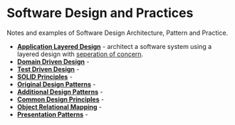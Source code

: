 # Software Design and Practices

Notes and examples of Software Design Architecture, Pattern and Practice.

* [**Application Layered Design**](ApplicationLayeredDesign\ReadMe.md) - architect a software system using a layered design with [seperation of concern](.).
* [**Domain Driven Design**](DomainDrivenDesign\ReadMe.md) - 
* [**Test Driven Design**](TestDrivenDevelopment\ReadMe.md) -
* [**SOLID Principles**](SOLID\ReadMe.md) - 
* [**Original Design Patterns**](OriginalDesignPatterns\ReadMe.md) -
* [**Additional Design Patterns**](AdditionalDesignPatterns\ReadMe.md) -
* [**Common Design Principles**](CommonDesignPrinciples\ReadMe.md) -
* [**Object Relational Mapping**](ObjectRelationalMapping\ReadMe.md) -
* [**Presentation Patterns**](PresentationPatterns\ReadMe.md) -


